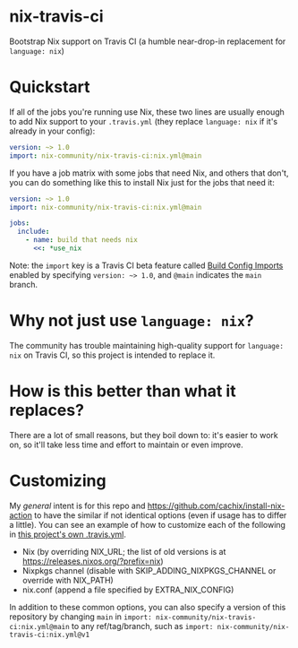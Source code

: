 # nix-travis-ci
Bootstrap Nix support on Travis CI (a humble near-drop-in replacement for `language: nix`)

# Quickstart

If all of the jobs you're running use Nix, these two lines are usually enough to add Nix support to your `.travis.yml` (they replace `language: nix` if it's already in your config):

```yaml
version: ~> 1.0
import: nix-community/nix-travis-ci:nix.yml@main
```

If you have a job matrix with some jobs that need Nix, and others that don't, you can do something like this to install Nix just for the jobs that need it:

```yaml
version: ~> 1.0
import: nix-community/nix-travis-ci:nix.yml@main

jobs:
  include:
    - name: build that needs nix
      <<: *use_nix
```

Note: the `import` key is a Travis CI beta feature called [Build Config Imports](https://docs.travis-ci.com/user/build-config-imports/) enabled by specifying `version: ~> 1.0`,  and `@main` indicates the `main` branch.

# Why not just use `language: nix`?

The community has trouble maintaining high-quality support for `language: nix` on Travis CI, so this project is intended to replace it.

# How is this better than what it replaces?

There are a lot of small reasons, but they boil down to: it's easier to work on, so it'll take less time and effort to maintain or even improve.

# Customizing

My _general_ intent is for this repo and https://github.com/cachix/install-nix-action to have the similar if not identical options (even if usage has to differ a little). You can see an example of how to customize each of the following in [this project's own .travis.yml](.travis.yml).

- Nix (by overriding NIX_URL; the list of old versions is at https://releases.nixos.org/?prefix=nix)
- Nixpkgs channel (disable with SKIP_ADDING_NIXPKGS_CHANNEL or override with NIX_PATH)
- nix.conf (append a file specified by EXTRA_NIX_CONFIG)

In addition to these common options, you can also specify a version of this repository by changing `main` in `import: nix-community/nix-travis-ci:nix.yml@main` to any ref/tag/branch, such as `import: nix-community/nix-travis-ci:nix.yml@v1` 
